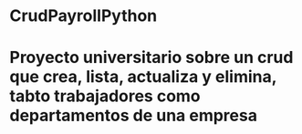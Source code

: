 # CrudPayrollPython
# Proyecto universitario sobre un crud que crea, lista, actualiza y elimina, tabto trabajadores como departamentos de una empresa
